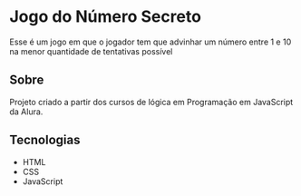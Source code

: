 # Jogo do Número Secreto

Esse é um jogo em que o jogador tem que advinhar um número entre 1 e 10 na menor quantidade de tentativas possível

## Sobre
Projeto criado a partir dos cursos de lógica em Programação em JavaScript da Alura.

## Tecnologias
* HTML
* CSS
* JavaScript
